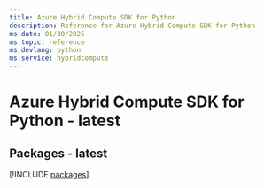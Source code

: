 ```yaml
---
title: Azure Hybrid Compute SDK for Python
description: Reference for Azure Hybrid Compute SDK for Python
ms.date: 01/30/2025
ms.topic: reference
ms.devlang: python
ms.service: hybridcompute
---
```

# Azure Hybrid Compute SDK for Python - latest
## Packages - latest
[!INCLUDE [packages](hybrid-compute-index.md)]